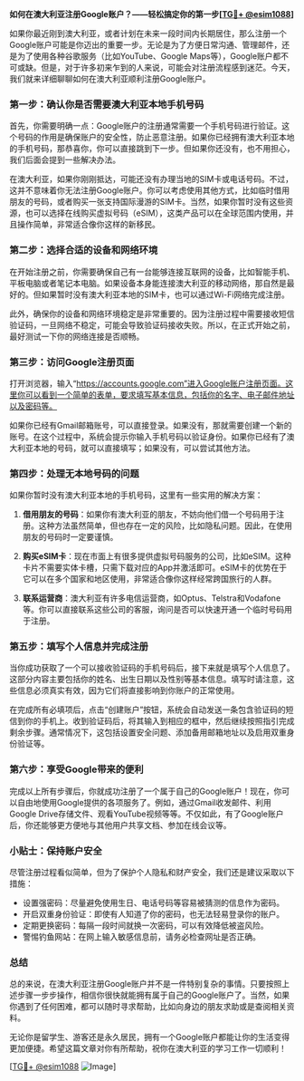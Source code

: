**如何在澳大利亚注册Google账户？——轻松搞定你的第一步[[TG💪+ @esim1088](https://t.me/s/esim1088)]**

如果你最近刚到澳大利亚，或者计划在未来一段时间内长期居住，那么注册一个Google账户可能是你迈出的重要一步。无论是为了方便日常沟通、管理邮件，还是为了使用各种谷歌服务（比如YouTube、Google Maps等），Google账户都不可或缺。但是，对于许多初来乍到的人来说，可能会对注册流程感到迷茫。今天，我们就来详细聊聊如何在澳大利亚顺利注册Google账户。

### 第一步：确认你是否需要澳大利亚本地手机号码

首先，你需要明确一点：Google账户的注册通常需要一个手机号码进行验证。这个号码的作用是确保账户的安全性，防止恶意注册。如果你已经拥有澳大利亚本地的手机号码，那恭喜你，你可以直接跳到下一步。但如果你还没有，也不用担心，我们后面会提到一些解决办法。

在澳大利亚，如果你刚刚抵达，可能还没有办理当地的SIM卡或电话号码。不过，这并不意味着你无法注册Google账户。你可以考虑使用其他方式，比如临时借用朋友的号码，或者购买一张支持国际漫游的SIM卡。当然，如果你暂时没有这些资源，也可以选择在线购买虚拟号码（eSIM），这类产品可以在全球范围内使用，并且操作简单，非常适合像你这样的新移民。

### 第二步：选择合适的设备和网络环境

在开始注册之前，你需要确保自己有一台能够连接互联网的设备，比如智能手机、平板电脑或者笔记本电脑。如果设备本身能连接澳大利亚的移动网络，那自然是最好的。但如果暂时没有澳大利亚本地的SIM卡，也可以通过Wi-Fi网络完成注册。

此外，确保你的设备和网络环境稳定是非常重要的。因为注册过程中需要接收短信验证码，一旦网络不稳定，可能会导致验证码接收失败。所以，在正式开始之前，最好测试一下你的网络连接是否顺畅。

### 第三步：访问Google注册页面

打开浏览器，输入“https://accounts.google.com”进入Google账户注册页面。这里你可以看到一个简单的表单，要求填写基本信息，包括你的名字、电子邮件地址以及密码等。

如果你已经有Gmail邮箱账号，可以直接登录。如果没有，那就需要创建一个新的账号。在这个过程中，系统会提示你输入手机号码以验证身份。如果你已经有了澳大利亚本地的号码，就可以直接填写；如果没有，可以尝试其他方法。

### 第四步：处理无本地号码的问题

如果你暂时没有澳大利亚本地的手机号码，这里有一些实用的解决方案：

1. **借用朋友的号码**：如果你有澳大利亚的朋友，不妨向他们借一个号码用于注册。这种方法虽然简单，但也存在一定的风险，比如隐私问题。因此，在使用朋友的号码时一定要谨慎。

2. **购买eSIM卡**：现在市面上有很多提供虚拟号码服务的公司，比如eSIM。这种卡片不需要实体卡槽，只需下载对应的App并激活即可。eSIM卡的优势在于它可以在多个国家和地区使用，非常适合像你这样经常跨国旅行的人群。

3. **联系运营商**：澳大利亚有许多电信运营商，如Optus、Telstra和Vodafone等。你可以直接联系这些公司的客服，询问是否可以快速开通一个临时号码用于注册。

### 第五步：填写个人信息并完成注册

当你成功获取了一个可以接收验证码的手机号码后，接下来就是填写个人信息了。这部分内容主要包括你的姓名、出生日期以及性别等基本信息。填写时请注意，这些信息必须真实有效，因为它们将直接影响到你账户的正常使用。

在完成所有必填项后，点击“创建账户”按钮，系统会自动发送一条包含验证码的短信到你的手机上。收到验证码后，将其输入到相应的框中，然后继续按照指引完成剩余步骤。通常情况下，这包括设置安全问题、添加备用邮箱地址以及启用双重身份验证等。

### 第六步：享受Google带来的便利

完成以上所有步骤后，你就成功注册了一个属于自己的Google账户！现在，你可以自由地使用Google提供的各项服务了。例如，通过Gmail收发邮件、利用Google Drive存储文件、观看YouTube视频等等。不仅如此，有了Google账户后，你还能够更方便地与其他用户共享文档、参加在线会议等。

### 小贴士：保持账户安全

尽管注册过程看似简单，但为了保护个人隐私和财产安全，我们还是建议采取以下措施：

- 设置强密码：尽量避免使用生日、电话号码等容易被猜测的信息作为密码。
- 开启双重身份验证：即使有人知道了你的密码，也无法轻易登录你的账户。
- 定期更换密码：每隔一段时间就换一次密码，可以有效降低被盗风险。
- 警惕钓鱼网站：在网上输入敏感信息前，请务必检查网址是否正确。

### 总结

总的来说，在澳大利亚注册Google账户并不是一件特别复杂的事情。只要按照上述步骤一步步操作，相信你很快就能拥有属于自己的Google账户了。当然，如果你遇到了任何困难，都可以随时寻求帮助，比如向身边的朋友求助或是查阅相关资料。

无论你是留学生、游客还是永久居民，拥有一个Google账户都能让你的生活变得更加便捷。希望这篇文章对你有所帮助，祝你在澳大利亚的学习工作一切顺利！

[[TG💪+ @esim1088](https://t.me/s/esim1088) ![Image](https://i.postimg.cc/4NQfJmqS/Snipaste-2025-05-13-00-14-12.png)]